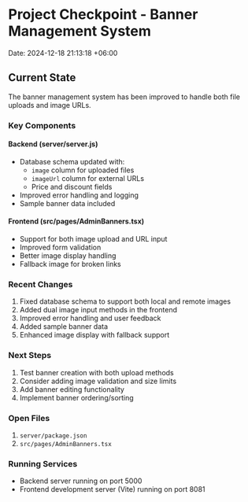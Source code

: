 # Project Checkpoint - Banner Management System
Date: 2024-12-18 21:13:18 +06:00

## Current State
The banner management system has been improved to handle both file uploads and image URLs.

### Key Components

#### Backend (server/server.js)
- Database schema updated with:
  - `image` column for uploaded files
  - `imageUrl` column for external URLs
  - Price and discount fields
- Improved error handling and logging
- Sample banner data included

#### Frontend (src/pages/AdminBanners.tsx)
- Support for both image upload and URL input
- Improved form validation
- Better image display handling
- Fallback image for broken links

### Recent Changes
1. Fixed database schema to support both local and remote images
2. Added dual image input methods in the frontend
3. Improved error handling and user feedback
4. Added sample banner data
5. Enhanced image display with fallback support

### Next Steps
1. Test banner creation with both upload methods
2. Consider adding image validation and size limits
3. Add banner editing functionality
4. Implement banner ordering/sorting

### Open Files
1. `server/package.json`
2. `src/pages/AdminBanners.tsx`

### Running Services
- Backend server running on port 5000
- Frontend development server (Vite) running on port 8081

